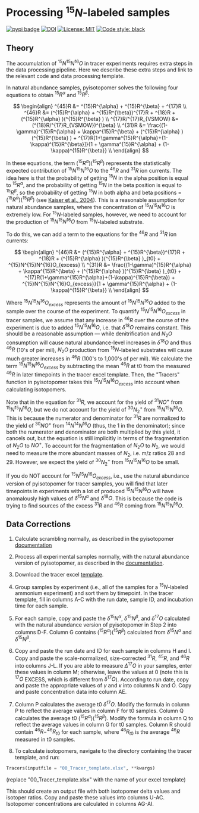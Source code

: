 # Processing $^{15}N$-labeled samples

[![pypi badge](https://img.shields.io/pypi/v/pyisotopomer.svg?style=popout)](https://pypi.org/project/pyisotopomer)
[![DOI](https://zenodo.org/badge/DOI/10.5281/zenodo.5031218.svg)](https://doi.org/10.5281/zenodo.5031218)
[![License: MIT](https://img.shields.io/badge/License-MIT-blue.svg)](https://opensource.org/licenses/MIT)
[![Code style: black](https://img.shields.io/badge/code%20style-black-000000.svg)](https://github.com/psf/black)


## Theory

The accumulation of $^{15}N^{15}N^{16}O$ in tracer experiments requires extra steps in the data processing pipeline. Here we describe these extra steps and link to the relevant code and data processing template.


In natural abundance samples, pyisotopomer solves the following four equations to obtain $^{15}R^{\alpha}$ and $^{15}R^{\beta}$:

$$
\begin{align}
 ^{45}R &= ^{15}R^{\alpha} + ^{15}R^{\beta} + ^{17}R \\
 ^{46}R &= (^{15}R^{\alpha} + ^{15}R^{\beta})^{17}R + ^{18}R + (^{15}R^{\alpha} )(^{15}R^{\beta} ) \\
^{17}R/^{17}R_{VSMOW} &= (^{18}R/^{17}R_{VSMOW})^{\beta} \\
 ^{31}R &= \frac{(1-\gamma)^{15}R^{\alpha} + \kappa^{15}R^{\beta} + (^{15}R^{\alpha} )(^{15}R^{\beta} ) + ^{17}R[1+\gamma^{15}R^{\alpha}+(1-\kappa)^{15}R^{\beta}]}{1 + \gamma^{15}R^{\alpha} + (1-\kappa)^{15}R^{\beta}} \\
\end{align}
$$

In these equations, the term $(^{15}R^{\alpha} )(^{15}R^{\beta} )$ represents the statistically expected contribution of $^{15}N^{15}N^{16}O$ to the $^{46}R$ and $^{31}R$ ion currents. The idea here is that the probability of getting $^{15}N$ in the alpha position is equal to $^{15}R^{\alpha}$, and the probability of getting $^{15}N$ in the beta position is equal to $^{15}R^{\beta}$, so the probability of getting $^{15}N$ in both alpha and beta positions = $(^{15}R^{\alpha} )(^{15}R^{\beta} )$ (see [Kaiser et al., 2004](https://link.springer.com/article/10.1007/s00216-003-2233-2)). This is a reasonable assumption for natural abundance samples, where the concentration of $^{15}N^{15}N^{16}O$ is extremely low. For $^{15}N$-labeled samples, however, we need to account for the production of $^{15}N^{15}N^{16}O$ from  $^{15}N$-labeled substrate.

To do this, we can add a term to the equations for the $^{46}R$ and $^{31}R$ ion currents:

$$
\begin{align}
 ^{46}R &= (^{15}R^{\alpha} + ^{15}R^{\beta})^{17}R + ^{18}R + (^{15}R^{\alpha} )(^{15}R^{\beta} )_{t0} + ^{15}N^{15}N^{16}O_{excess} \\
 ^{31}R &= \frac{(1-\gamma)^{15}R^{\alpha} + \kappa^{15}R^{\beta} + (^{15}R^{\alpha} )(^{15}R^{\beta} )_{t0} + ^{17}R(1+\gamma^{15}R^{\alpha}+(1-\kappa)^{15}R^{\beta}) + ^{15}N^{15}N^{16}O_{excess}}{1 + \gamma^{15}R^{\alpha} + (1-\kappa)^{15}R^{\beta}} \\
\end{align}
$$

Where $^{15}N^{15}N^{16}O_{excess}$ represents the amount of $^{15}N^{15}N^{16}O$ added to the sample over the course of the experiment. To quantify $^{15}N^{15}N^{16}O_{excess}$ in tracer samples, we assume that any increase in $^{46}R$ over the course of the experiment is due to added $^{15}N^{15}N^{16}O$, i.e. that $\delta^{18}O$ remains constant. This should be a reasonable assumption — while denitrification and $N_2O$ consumption will cause natural abundance-level increases in $\delta^{18}O$ and thus $^{46}R$ (10's of per mil), $N_2O$ production from $^{15}N$-labeled substrates will cause much greater increases in $^{46}R$ (100's to 1,000's of per mil). We calculate the term $^{15}N^{15}N^{16}O_{excess}$ by subtracting the mean $^{46}R$ at t0 from the measured $^{46}R$ in later timepoints in the tracer excel template. Then, the "Tracers" function in pyisotopomer takes this $^{15}N^{15}N^{16}O_{excess}$ into account when calculating isotopomers.

Note that in the equation for $^{31}R$, we account for the yield of $^{31}NO^+$ from $^{15}N^{15}N^{16}O$, but we do not account for the yield of $^{30}N_2^+$ from $^{15}N^{15}N^{16}O$. This is because the numerator and denominator for $^{31}R$ are normalized to the yield of $^{30}NO^+$ from $^{14}N^{14}N^{16}O$ (thus, the 1 in the denominator); since both the numerator and denominator are both multiplied by this yield, it cancels out, but the equation is still implicitly in terms of the fragmentation of $N_2O$ to $NO^+$. To account for the fragmentation of $N_2O$ to $N_2$, we would need to measure the more abundant masses of $N_2$, i.e. m/z ratios 28 and 29. However, we expect the yield of $^{30}N_2^+$ from $^{15}N^{15}N^{16}O$ to be small.

If you do NOT account for $^{15}N^{15}N^{16}O_{excess}$, i.e., use the natural abundance version of pyisotopomer for tracer samples, you will find that later timepoints in experiments with a lot of produced $^{15}N^{15}N^{16}O$ will have anomalously high values of $\delta^{15}N^{\alpha}$ and $\delta^{18}O$. This is because the code is trying to find sources of the excess $^{31}R$ and $^{46}R$ coming from $^{15}N^{15}N^{16}O$.

## Data Corrections

1) Calculate scrambling normally, as described in the pyisotopomer [documentation](https://github.com/ckelly314/pyisotopomer)

2) Process all experimental samples normally, with the natural abundance version of pyisotopomer, as described in the [documentation](https://github.com/ckelly314/pyisotopomer).

3) Download the tracer excel [template](https://github.com/ckelly314/pyisotopomer/blob/master/pyisotopomer_examples/00_Tracer_template.xlsx).

4) Group samples by experiment (i.e., all of the samples for a $^{15}N$-labeled ammonium experiment) and sort them by timepoint. In the tracer template, fill in columns A-C with the run date, sample ID, and incubation time for each sample. 

5) For each sample, copy and paste the $\delta^{15}N^{\alpha}$, $\delta^{15}N^{\beta}$, and $\delta^{17}O$ calculated with the natural abundance version of pyisotopomer in Step 2 into columns D-F. Column G contains $(^{15}R^{\alpha})(^{15}R^{\beta})$ calculated from $\delta^{15}N^{\alpha}$ and $\delta^{15}N^{\beta}$.

6) Copy and paste the run date and ID for each sample in columns H and I. Copy and paste the scale-normalized, size-corrected $^{31}R$, $^{45}R$, and $^{46}R$ into columns J-L. If you are able to measure $\Delta^{17}O$ in your samples, enter these values in column M; otherwise, leave the values at 0 (note this is $^{17}O$ EXCESS, which is different from $\delta^{17}O$). According to run date, copy and paste the appropriate values of $\gamma$ and $\kappa$ into columns N and O. Copy and paste concentration data into column AE.

6) Column P calculates the average t0 $\delta^{17}O$. Modify the formula in column P to reflect the average values in column F for t0 samples. Column Q calculates the average t0 $(^{15}R^{\alpha})(^{15}R^{\beta})$. Modify the formula in column Q to reflect the average values in column G for t0 samples. Column R should contain $^{46}R - ^{46}R_{t0}$ for each sample, where $^{46}R_{t0}$ is the average $^{46}R$ measured in t0 samples.

7) To calculate isotopomers, navigate to the directory containing the tracer template, and run:

```Python
Tracers(inputfile = "00_Tracer_template.xlsx", **kwargs)
```

(replace "00_Tracer_template.xlsx" with the name of your excel template)

This should create an output file with both isotopomer delta values and isotoper ratios. Copy and paste these values into columns U-AC. Isotopomer concentrations are calculated in columns AG-AI.
